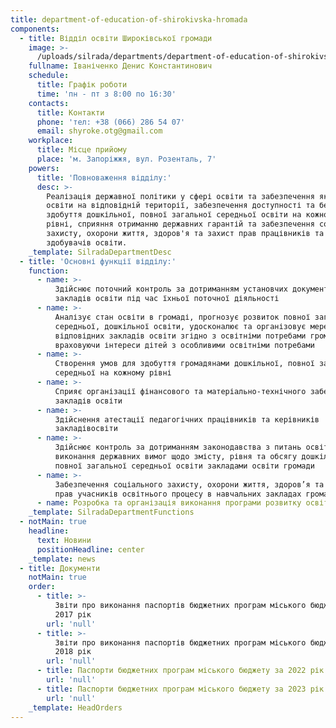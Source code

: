 ```yaml
---
title: department-of-education-of-shirokivska-hromada
components:
  - title: Відділ освіти Широківської громади
    image: >-
      /uploads/silrada/departments/department-of-education-of-shirokivska-hromada.png
    fullname: Іваніченко Денис Константинович
    schedule:
      title: Графік роботи
      time: 'пн - пт з 8:00 по 16:30'
    contacts:
      title: Контакти
      phone: 'тел: +38 (066) 286 54 07'
      email: shyroke.otg@gmail.com
    workplace:
      title: Місце прийому
      place: 'м. Запоріжжя, вул. Розенталь, 7'
    powers:
      title: 'Повноваження відділу:'
      desc: >-
        Реалізація державної політики у сфері освіти та забезпечення якості
        освіти на відповідній території, забезпечення доступності та безоплатне
        здобуття дошкільної, повної загальної середньої освіти на кожному її
        рівні, сприяння отриманню державних гарантій та забезпечення соціального
        захисту, охорони життя, здоров'я та захист прав працівників та
        здобувачів освіти.
    _template: SilradaDepartmentDesc
  - title: 'Основні функції відділу:'
    function:
      - name: >-
          Здійснює поточний контроль за дотриманням установчих документів
          закладів освіти під час їхньої поточної діяльності
      - name: >-
          Аналізує стан освіти в громаді, прогнозує розвиток повної загальної
          середньої, дошкільної освіти, удосконалює та організовує мережу
          відповідних закладів освіти згідно з освітніми потребами громади,
          враховуючи інтереси дітей з особливими освітніми потребами
      - name: >-
          Створення умов для здобуття громадянами дошкільної, повної загальної
          середньої на кожному рівні
      - name: >-
          Сприяє організації фінансового та матеріально-технічного забезпечення
          закладів освіти
      - name: >-
          Здійснення атестації педагогічних працівників та керівників
          закладівосвіти
      - name: >-
          Здійснює контроль за дотриманням законодавства з питань освіти,
          виконання державних вимог щодо змісту, рівня та обсягу дошкільної,
          повної загальної середньої освіти закладами освіти громади
      - name: >-
          Забезпечення соціального захисту, охорони життя, здоров’я та захисту
          прав учасників освітнього процесу в навчальних закладах громади,
      - name: Розробка та організація виконання програми розвитку освіти громади.
    _template: SilradaDepartmentFunctions
  - notMain: true
    headline:
      text: Новини
      positionHeadline: center
    _template: news
  - title: Документи
    notMain: true
    order:
      - title: >-
          Звіти про виконання паспортів бюджетних програм міського бюджету за
          2017 рік
        url: 'null'
      - title: >-
          Звіти про виконання паспортів бюджетних програм міського бюджету за
          2018 рік
        url: 'null'
      - title: Паспорти бюджетних програм міського бюджету за 2022 рік
        url: 'null'
      - title: Паспорти бюджетних програм міського бюджету за 2023 рік
        url: 'null'
    _template: HeadOrders
---
```



